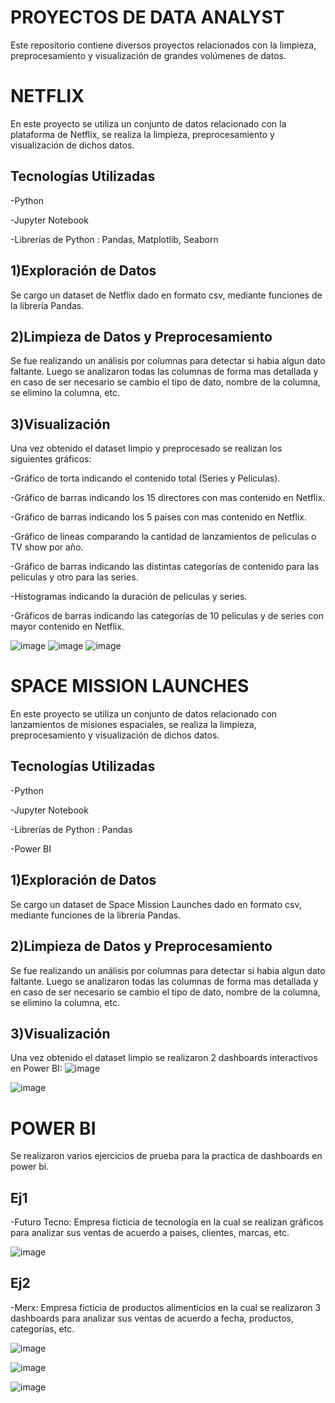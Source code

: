# PROYECTOS DE DATA ANALYST
Este repositorio contiene diversos proyectos relacionados con la limpieza, preprocesamiento y visualización de grandes volúmenes de datos.

# NETFLIX
En este proyecto se utiliza un conjunto de datos relacionado con la plataforma de Netflix, se realiza la limpieza, preprocesamiento y visualización de dichos datos.

## Tecnologías Utilizadas
-Python

-Jupyter Notebook

-Librerías de Python : Pandas, Matplotlib, Seaborn

## 1)Exploración de Datos
Se cargo un dataset de Netflix dado en formato csv, mediante funciones de la librería Pandas.

## 2)Limpieza de Datos y Preprocesamiento
Se fue realizando un análisis por columnas para detectar si habia algun dato faltante. Luego se analizaron todas las columnas de forma mas detallada y en caso de ser necesario se cambio el tipo de dato, nombre de la columna, se elimino la columna, etc.

## 3)Visualización
Una vez obtenido el dataset limpio y preprocesado se realizan los siguientes gráficos:

-Gráfico de torta indicando el contenido total (Series y Peliculas).

-Gráfico de barras indicando los 15 directores con mas contenido en Netflix.

-Gráfico de barras indicando los 5 países con mas contenido en Netflix.

-Gráfico de lineas comparando la cantidad de lanzamientos de peliculas o TV show por año.

-Gráfico de barras indicando las distintas categorías de contenido para las peliculas y otro para las series.

-Histogramas indicando la duración de peliculas y series.

-Gráficos de barras indicando las categorías de 10 peliculas y de series con mayor contenido en Netflix.

![image](https://github.com/user-attachments/assets/7b93373e-bd19-4402-9326-c0f5b8a142b3)
![image](https://github.com/user-attachments/assets/6ce496bb-21e4-4114-b932-117d4f682e1d)
![image](https://github.com/user-attachments/assets/c6b089e6-b216-4c55-a7b9-1cf84147f045)




# SPACE MISSION LAUNCHES
En este proyecto se utiliza un conjunto de datos relacionado con lanzamientos de misiones espaciales, se realiza la limpieza, preprocesamiento y visualización de dichos datos.

## Tecnologías Utilizadas
-Python

-Jupyter Notebook

-Librerías de Python : Pandas

-Power BI

## 1)Exploración de Datos
Se cargo un dataset de Space Mission Launches dado en formato csv, mediante funciones de la librería Pandas.

## 2)Limpieza de Datos y Preprocesamiento
Se fue realizando un análisis por columnas para detectar si habia algun dato faltante. Luego se analizaron todas las columnas de forma mas detallada y en caso de ser necesario se cambio el tipo de dato, nombre de la columna, se elimino la columna, etc.

## 3)Visualización
Una vez obtenido el dataset limpio se realizaron 2 dashboards interactivos en Power BI:
![image](https://github.com/user-attachments/assets/ded76183-d6ee-4003-a368-7092f735873a)


![image](https://github.com/user-attachments/assets/3a7a22fd-f29d-43b9-b709-1f77178d1cc8)



# POWER BI
Se realizaron varios ejercicios de prueba para la practica de dashboards en power bi.

## Ej1
-Futuro Tecno: Empresa ficticia de tecnología en la cual se realizan gráficos para analizar sus ventas de acuerdo a paises, clientes, marcas, etc.

![image](https://github.com/user-attachments/assets/7f951449-94d5-4aba-b9af-f9f518b6b839)


## Ej2
-Merx: Empresa ficticia de productos alimenticios en la cual se realizaron 3 dashboards para analizar sus ventas de acuerdo a fecha, productos, categorías, etc.

![image](https://github.com/user-attachments/assets/db75198a-2cb7-439c-829e-fd52088b5768)

![image](https://github.com/user-attachments/assets/40159534-0a1e-4881-b2ca-a83f821e7171)

![image](https://github.com/user-attachments/assets/99a3cc7c-41a2-48b4-95f6-3c3630dc602f)


